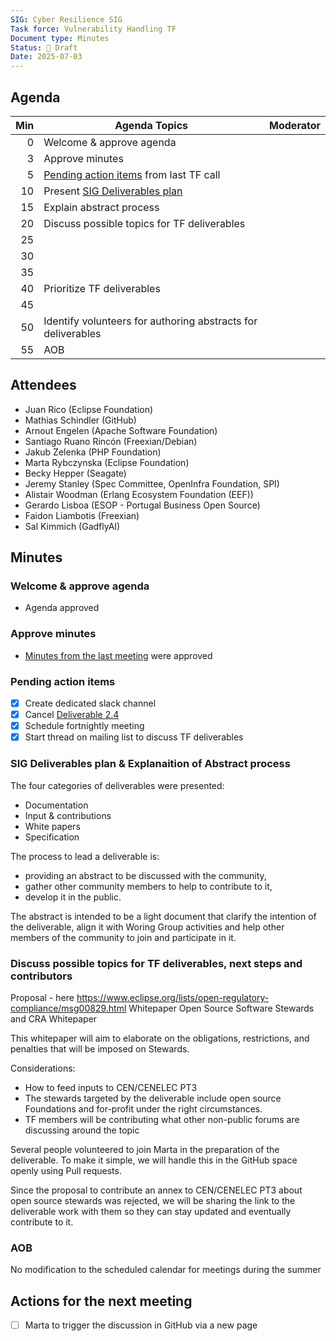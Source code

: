 ```yaml
---
SIG: Cyber Resilience SIG
Task force: Vulnerability Handling TF
Document type: Minutes
Status: 📝 Draft
Date: 2025-07-03
---
```


##  Agenda

| Min | Agenda Topics | Moderator |
| --: | ----- | --- |
|   0 | Welcome & approve agenda | |
|   3 | Approve minutes | |
|   5 | [Pending action items](#pending-action-items) from last TF call | |
|  10 | Present [SIG Deliverables plan](../../deliverables.md) | |
|  15 | Explain abstract process | |
|  20 | Discuss possible topics for TF deliverables | |
|  25 |  | |
|  30 |  | |
|  35 |  | |
|  40 | Prioritize TF deliverables | |
|  45 |  | |
|  50 | Identify volunteers for authoring abstracts for deliverables | |
|  55 | AOB | |


## Attendees

* Juan Rico (Eclipse Foundation)
* Mathias Schindler (GitHub)
* Arnout Engelen (Apache Software Foundation)
* Santiago Ruano Rincón (Freexian/Debian)
* Jakub Zelenka (PHP Foundation)
* Marta Rybczynska (Eclipse Foundation)
* Becky Hepper (Seagate)
* Jeremy Stanley (Spec Committee, OpenInfra Foundation, SPI)
* Alistair Woodman (Erlang Ecosystem Foundation (EEF))
* Gerardo Lisboa (ESOP - Portugal Business Open Source)
* Faidon Liambotis (Freexian)
* Sal Kimmich (GadflyAI)


## Minutes

### Welcome & approve agenda

* Agenda approved
### Approve minutes
* [Minutes from the last meeting](https://github.com/orcwg/orcwg/blob/main/cyber-resilience-sig/task-forces/vulnerability-handling-tf/minutes/2025-06-19-mom-vulnerability-handling-tf.md) were approved

### Pending action items
- [X] Create dedicated slack channel
- [X] Cancel [Deliverable 2.4][deliverable-2-4]
- [X] Schedule fortnightly meeting
- [X] Start thread on mailing list to discuss TF deliverables

### SIG Deliverables plan & Explanaition of Abstract process

The four categories of deliverables were presented:
  * Documentation
  * Input & contributions
  * White papers
  * Specification

The process to lead a deliverable is: 
  * providing an abstract to be discussed with the community,
  * gather other community members to help to contribute to it,
  * develop it in the public.

The abstract is intended to be a light document that clarify the intention of the deliverable, align it with Woring Group activities and help other members of the community to join and participate in it.

### Discuss possible topics for TF deliverables, next steps and contributors
Proposal - here https://www.eclipse.org/lists/open-regulatory-compliance/msg00829.html 
Whitepaper Open Source Software Stewards and CRA Whitepaper

This whitepaper will aim to elaborate on the obligations, restrictions, and penalties that will be imposed on Stewards. 

Considerations:
 * How to feed inputs to CEN/CENELEC PT3
 * The stewards targeted by the deliverable include open source Foundations and for-profit under the right circumstances.
 * TF members will be contributing what other non-public forums are discussing around the topic

Several people volunteered to join Marta in the preparation of the deliverable. To make it simple, we will handle this in the GitHub space openly using Pull requests.

Since the proposal to contribute an annex to CEN/CENELEC PT3 about open source stewards was rejected, we will be sharing the link to the deliverable work with them so they can stay updated and eventually contribute to it.

### AOB
No modification to the scheduled calendar for meetings during the summer

## Actions for the next meeting
- [ ] Marta to trigger the discussion in GitHub via a new page

[TF]: https://github.com/orcwg/orcwg/tree/main/cyber-resilience-sig/task-forces/vulnerability-handling-tf
[PT 3 liaison notes]: https://github.com/orcwg/orcwg/tree/main/cyber-resilience-sig/coordination/cen-cenelec-wg-9
[deliverable-2-2]: https://github.com/orcwg/orcwg/blob/main/cyber-resilience-sig/coordination/cen-cenelec-wg-9/deliverable-2-2.md
[deliverable-2-4]: https://github.com/orcwg/orcwg/blob/main/cyber-resilience-sig/coordination/cen-cenelec-wg-9/deliverable-2-4.md
